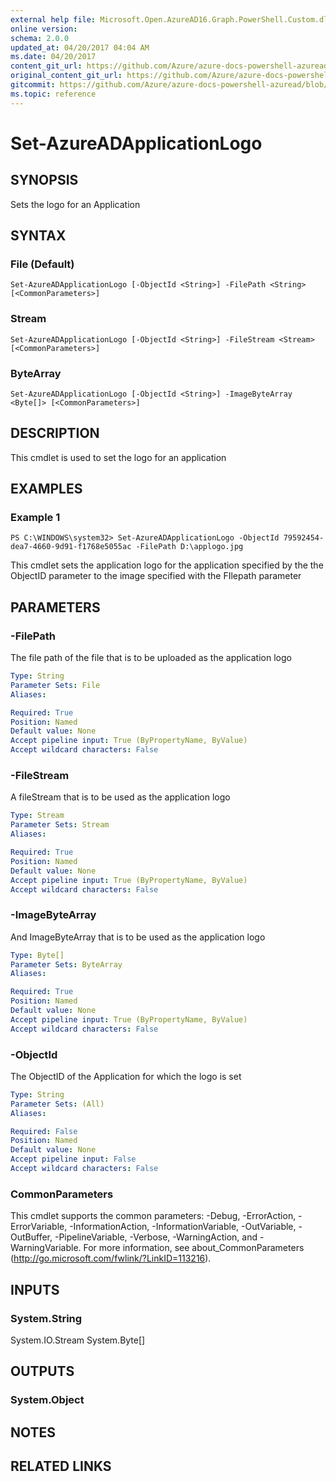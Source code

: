 ```yaml
---
external help file: Microsoft.Open.AzureAD16.Graph.PowerShell.Custom.dll-Help.xml
online version:
schema: 2.0.0
updated_at: 04/20/2017 04:04 AM
ms.date: 04/20/2017
content_git_url: https://github.com/Azure/azure-docs-powershell-azuread/blob/master/Azure%20AD%20Cmdlets/AzureAD/v2/Set-AzureADApplicationLogo.md
original_content_git_url: https://github.com/Azure/azure-docs-powershell-azuread/blob/master/Azure%20AD%20Cmdlets/AzureAD/v2/Set-AzureADApplicationLogo.md
gitcommit: https://github.com/Azure/azure-docs-powershell-azuread/blob/424c08eff259398d1aa2f26116c38cea5e911b45
ms.topic: reference
---
```


# Set-AzureADApplicationLogo

## SYNOPSIS
Sets the logo for an Application

## SYNTAX

### File (Default)
```
Set-AzureADApplicationLogo [-ObjectId <String>] -FilePath <String> [<CommonParameters>]
```

### Stream
```
Set-AzureADApplicationLogo [-ObjectId <String>] -FileStream <Stream> [<CommonParameters>]
```

### ByteArray
```
Set-AzureADApplicationLogo [-ObjectId <String>] -ImageByteArray <Byte[]> [<CommonParameters>]
```

## DESCRIPTION
This cmdlet is used to set the logo for an application

## EXAMPLES

### Example 1
```
PS C:\WINDOWS\system32> Set-AzureADApplicationLogo -ObjectId 79592454-dea7-4660-9d91-f1768e5055ac -FilePath D:\applogo.jpg
```

This cmdlet sets the application logo for the application specified by the the ObjectID parameter to the image specified with the FIlepath parameter

## PARAMETERS

### -FilePath
The file path of the file that is to be uploaded as the application logo

```yaml
Type: String
Parameter Sets: File
Aliases: 

Required: True
Position: Named
Default value: None
Accept pipeline input: True (ByPropertyName, ByValue)
Accept wildcard characters: False
```

### -FileStream
A fileStream that is to be used as the application logo

```yaml
Type: Stream
Parameter Sets: Stream
Aliases: 

Required: True
Position: Named
Default value: None
Accept pipeline input: True (ByPropertyName, ByValue)
Accept wildcard characters: False
```

### -ImageByteArray
And ImageByteArray that is to be used as the application logo

```yaml
Type: Byte[]
Parameter Sets: ByteArray
Aliases: 

Required: True
Position: Named
Default value: None
Accept pipeline input: True (ByPropertyName, ByValue)
Accept wildcard characters: False
```

### -ObjectId
The ObjectID of the Application for which the logo is set

```yaml
Type: String
Parameter Sets: (All)
Aliases: 

Required: False
Position: Named
Default value: None
Accept pipeline input: False
Accept wildcard characters: False
```

### CommonParameters
This cmdlet supports the common parameters: -Debug, -ErrorAction, -ErrorVariable, -InformationAction, -InformationVariable, -OutVariable, -OutBuffer, -PipelineVariable, -Verbose, -WarningAction, and -WarningVariable. For more information, see about_CommonParameters (http://go.microsoft.com/fwlink/?LinkID=113216).

## INPUTS

### System.String
System.IO.Stream
System.Byte[]

## OUTPUTS

### System.Object

## NOTES

## RELATED LINKS

